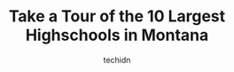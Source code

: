 ---
layout: ampstory
image: https://i0.wp.com/paketmu.com/wp-content/uploads/2023/06/whitefish-high-school-0-in-montana-1686371928.jpeg?resize=640,853
author: techidn
featured: false
description: Explore the diverse Highschool scene in Montana, home to an incredible selection of 10 establishments catering to every taste. Whether youre in search of iconic favorites or undiscovered tr
title: Take a Tour of the 10 Largest Highschools in Montana
cover:
   title: Take a Tour of the 10 Largest Highschools in Montana
   subtitle: RICKPATE
   background: https://paketmu.com/wp-content/uploads/2023/06/whitefish-high-school-0-in-montana-1686371928.jpeg

pages: 
 - layout: thirds
   top: <h1>#1 Great Falls High School</h1>
   bottom: "<p>This school is a disgrace to the children it provides an education to. There is bullying from teachers, staff and students and it goes on without any consequences. I woul</p>"
   background: https://paketmu.com/wp-content/uploads/2023/06/whitefish-high-school-1-in-montana-1686371929.jpeg
   backgroundblur: true
 - layout: thirds
   top: <h1>#2 Glacier High School</h1>
   bottom: "<p>This is a great school. It has a lot of smart Alecs and people just wanting to have a great time in highschool. The teachers like to joke around with the students. And I </p>"
   background: https://paketmu.com/wp-content/uploads/2023/06/whitefish-high-school-2-in-montana-1686371930.jpeg
   cta:
      link: https://paketmu.com/take-a-tour-of-the-10-largest-highschools-in-montana/
      text: Take a Tour of the 10 Largest Highschools in Montana
 - layout: thirds
   top: <h1>#3 Hellgate High School</h1>
   bottom: "<p>horrible service, the only two items sold here seem to be storebought doughnuts and pathetic cheeseburgers. there is no waiting service, and the women who you get your fo</p>"
   background: https://paketmu.com/wp-content/uploads/2023/06/whitefish-high-school-3-in-montana-1686371931.jpeg
   cta:
      link: https://paketmu.com/take-a-tour-of-the-10-largest-highschools-in-montana/
      text: Take a Tour of the 10 Largest Highschools in Montana
 - layout: thirds
   top: <h1>#4 Bozeman High School</h1>
   bottom: "<p>205 N 11th Ave, Bozeman, MT 59715, United States</p>"
   background: https://images.unsplash.com/photo-1540457036297-448b6b99e91c?ixlib=rb-4.0.3&ixid=MnwxMjA3fDB8MHxwaG90by1wYWdlfHx8fGVufDB8fHx8&auto=format&fit=crop&w=640&h=853&q=80
   cta:
      link: https://paketmu.com/take-a-tour-of-the-10-largest-highschools-in-montana/
      text: Take a Tour of the 10 Largest Highschools in Montana
 - layout: thirds
   top: <h1>#5 Mount Ellis Academy</h1>
   bottom: "<p>3641 Bozeman Trail Rd, Bozeman, MT 59715, United States</p>"
   background: https://images.unsplash.com/photo-1510906594845-bc082582c8cc?ixlib=rb-4.0.3&ixid=MnwxMjA3fDB8MHxwaG90by1wYWdlfHx8fGVufDB8fHx8&auto=format&fit=crop&w=640&h=853&q=80
   cta:
      link: https://paketmu.com/take-a-tour-of-the-10-largest-highschools-in-montana/
      text: Take a Tour of the 10 Largest Highschools in Montana
 - layout: thirds
   top: <h1>#6 Polson High School</h1>
   bottom: "<p>1712 2nd St W, Polson, MT 59860, United States</p>"
   background: https://images.unsplash.com/photo-1567095761054-7a02e69e5c43?ixlib=rb-4.0.3&ixid=MnwxMjA3fDB8MHxwaG90by1wYWdlfHx8fGVufDB8fHx8&auto=format&fit=crop&w=640&h=853&q=80
   cta:
      link: https://paketmu.com/take-a-tour-of-the-10-largest-highschools-in-montana/
      text: Take a Tour of the 10 Largest Highschools in Montana
 - layout: thirds
   top: <h1>#7 Sentinel High School</h1>
   bottom: "<p>901 South Ave W #7910, Missoula, MT 59801, United States</p>"
   background: https://images.unsplash.com/photo-1557672172-298e090bd0f1?ixlib=rb-4.0.3&ixid=MnwxMjA3fDB8MHxwaG90by1wYWdlfHx8fGVufDB8fHx8&auto=format&fit=crop&w=640&h=853&q=80
   cta:
      link: https://paketmu.com/take-a-tour-of-the-10-largest-highschools-in-montana/
      text: Take a Tour of the 10 Largest Highschools in Montana
 - layout: thirds
   middle: Continue reading...
   background: https://images.unsplash.com/photo-1536745287225-21d689278fd1?ixlib=rb-4.0.3&ixid=MnwxMjA3fDB8MHxwaG90by1wYWdlfHx8fGVufDB8fHx8&auto=format&fit=crop&w=640&h=853&q=80
   cta:
      link: https://paketmu.com/take-a-tour-of-the-10-largest-highschools-in-montana/
      text: Take a Tour of the 10 Largest Highschools in Montana
      
---